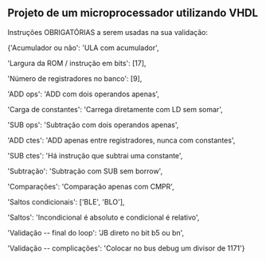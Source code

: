 ## Projeto de um microprocessador utilizando VHDL
Instruções OBRIGATÓRIAS a serem usadas na sua validação: 

{'Acumulador ou não': 'ULA com acumulador',

 'Largura da ROM / instrução em bits': [17],
 
 'Número de registradores no banco': [9],
 
 'ADD ops': 'ADD com dois operandos apenas',
 
 'Carga de constantes': 'Carrega diretamente com LD sem somar',
 
 'SUB ops': 'Subtração com dois operandos apenas',
 
 'ADD ctes': 'ADD apenas entre registradores, nunca com constantes',
 
 'SUB ctes': 'Há instrução que subtrai uma constante',
 
 'Subtração': 'Subtração com SUB sem borrow',
 
 'Comparações': 'Comparação apenas com CMPR',
 
 'Saltos condicionais': ['BLE', 'BLO'],
 
 'Saltos': 'Incondicional é absoluto e condicional é relativo',
 
 'Validação -- final do loop': 'JB direto no bit b5 ou bn',
 
 'Validação -- complicações': 'Colocar no bus debug um divisor de 1171'}
